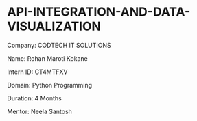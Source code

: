 # API-INTEGRATION-AND-DATA-VISUALIZATION

Company: CODTECH IT SOLUTIONS

Name: Rohan Maroti Kokane

Intern ID: CT4MTFXV

Domain: Python Programming

Duration: 4 Months

Mentor: Neela Santosh
